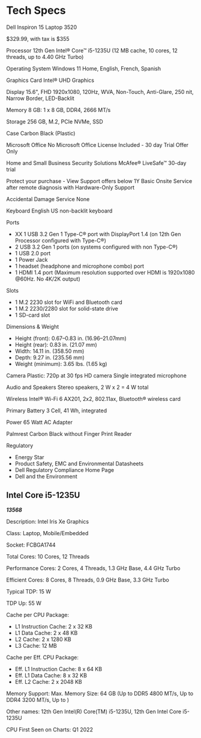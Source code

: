 Tech Specs
==========
Dell Inspiron 15 Laptop 3520

$329.99, with tax is $355

Processor
12th Gen Intel® Core™ i5-1235U (12 MB cache, 10 cores, 12 threads, up to 4.40 GHz Turbo)

Operating System
Windows 11 Home, English, French, Spanish

Graphics Card
Intel® UHD Graphics

Display
15.6", FHD 1920x1080, 120Hz, WVA, Non-Touch, Anti-Glare, 250 nit, Narrow Border, LED-Backlit

Memory 
8 GB: 1 x 8 GB, DDR4, 2666 MT/s

Storage
256 GB, M.2, PCIe NVMe, SSD

Case
Carbon Black (Plastic)

Microsoft Office
No Microsoft Office License Included - 30 day Trial Offer Only

Home and Small Business Security Solutions
McAfee® LiveSafe™ 30-day trial

Protect your purchase - View Support offers below 
1Y Basic Onsite Service after remote diagnosis with Hardware-Only Support

Accidental Damage Service
None

Keyboard
English US non-backlit keyboard

Ports
- XX 1 USB 3.2 Gen 1 Type-C® port with DisplayPort 1.4 (on 12th Gen Processor configured with Type-C®)
- 2 USB 3.2 Gen 1 ports (on systems configured with non Type-C®)
- 1 USB 2.0 port
- 1 Power Jack
- 1 headset (headphone and microphone combo) port
- 1 HDMI 1.4 port (Maximum resolution supported over HDMI is 1920x1080 @60Hz. No 4K/2K output)

Slots
- 1 M.2 2230 slot for WiFi and Bluetooth card
- 1 M.2 2230/2280 slot for solid-state drive
- 1 SD-card slot

Dimensions & Weight
- Height (front): 0.67–0.83 in. (16.96–21.07mm)
- Height (rear): 0.83 in. (21.07 mm)
- Width: 14.11 in. (358.50 mm)
- Depth: 9.27 in. (235.56 mm)
- Weight (minimum): 3.65 lbs. (1.65 kg)

Camera
Plastic: 720p at 30 fps HD camera Single integrated microphone

Audio and Speakers
Stereo speakers, 2 W x 2 = 4 W total

Wireless 
Intel® Wi-Fi 6 AX201, 2x2, 802.11ax, Bluetooth® wireless card

Primary Battery
3 Cell, 41 Wh, integrated

Power
65 Watt AC Adapter

Palmrest
Carbon Black without Finger Print Reader

Regulatory
- Energy Star
- Product Safety, EMC and Environmental Datasheets
- Dell Regulatory Compliance Home Page
- Dell and the Environment


Intel Core i5-1235U
-------------------

***13568***

Description: Intel Iris Xe Graphics

Class: Laptop, Mobile/Embedded

Socket: FCBGA1744

Total Cores: 10 Cores, 12 Threads

Performance Cores: 2 Cores, 4 Threads, 1.3 GHz Base, 4.4 GHz Turbo

Efficient Cores: 8 Cores, 8 Threads, 0.9 GHz Base, 3.3 GHz Turbo

Typical TDP: 15 W

TDP Up: 55 W

Cache per CPU Package:
- L1 Instruction Cache: 2 x 32 KB
- L1 Data Cache: 2 x 48 KB
- L2 Cache: 2 x 1280 KB
- L3 Cache: 12 MB

Cache per Eff. CPU Package:
- Eff. L1 Instruction Cache: 8 x 64 KB
- Eff. L1 Data Cache: 8 x 32 KB
- Eff. L2 Cache: 2 x 2048 KB

Memory Support: Max. Memory Size: 64 GB (Up to DDR5 4800 MT/s, Up to DDR4 3200 MT/s, Up to )

Other names: 12th Gen Intel(R) Core(TM) i5-1235U, 12th Gen Intel Core i5-1235U

CPU First Seen on Charts: Q1 2022

